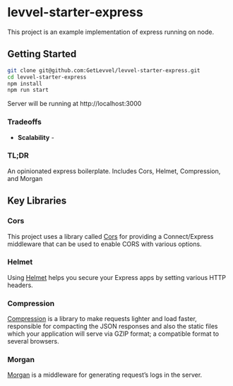 # levvel-starter-express

This project is an example implementation of express running on node.

## Getting Started

```bash
git clone git@github.com:GetLevvel/levvel-starter-express.git
cd levvel-starter-express
npm install
npm run start
```

Server will be running at http://localhost:3000

### Tradeoffs

- **Scalability** - 

### TL;DR

An opinionated express boilerplate. Includes Cors, Helmet, Compression, and Morgan

## Key Libraries

### Cors

This project uses a library called [Cors](https://github.com/expressjs/cors) for providing a Connect/Express middleware that can be used to enable CORS with various options.

### Helmet

Using [Helmet](https://github.com/helmetjs/helmet) helps you secure your Express apps by setting various HTTP headers.

### Compression

[Compression](https://github.com/expressjs/compression) is a library to make requests lighter and load faster, responsible for compacting the JSON responses and also the static files which your application will serve via GZIP format; a compatible format to several browsers.

### Morgan

[Morgan](https://github.com/expressjs/morgan) is a middleware for generating request’s logs in the server.
